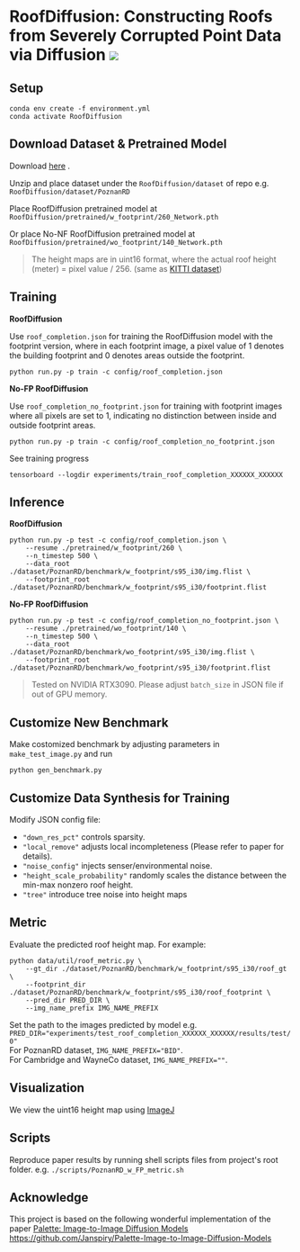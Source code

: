 <!-- # RoofDiffusion
Welcome to the official implementation of paper "RoofDiffusion: Constructing Roofs from Severely Corrupted Point Data via Diffusion" -->

<h1 align="left">RoofDiffusion: Constructing Roofs from Severely Corrupted Point Data via Diffusion
 <a href="https://arxiv.org/abs/2404.09290"><img  src="https://img.shields.io/badge/arXiv-Paper-<COLOR>.svg" ></a> </h1> 

## Setup
```console
conda env create -f environment.yml
conda activate RoofDiffusion
```

## Download Dataset \& Pretrained Model
Download [here](https://drive.google.com/drive/folders/1o_I4Z-9xRT7PqBgXQQgVUlcDOwOTT9Qj?usp=drive_link) .

Unzip and place dataset under the `RoofDiffusion/dataset` of repo e.g. `RoofDiffusion/dataset/PoznanRD`

Place RoofDiffusion pretrained model at `RoofDiffusion/pretrained/w_footprint/260_Network.pth`

Or place No-NF RoofDiffusion pretrained model at `RoofDiffusion/pretrained/wo_footprint/140_Network.pth`

> The height maps are in uint16 format, where the actual roof height (meter) = pixel value / 256. (same as [KITTI dataset](https://www.cvlibs.net/datasets/kitti/eval_depth_all.php))

## Training
**RoofDiffusion**

Use `roof_completion.json` for training the RoofDiffusion model with the footprint version, where in each footprint image, a pixel value of 1 denotes the building footprint and 0 denotes areas outside the footprint. 
```console
python run.py -p train -c config/roof_completion.json
```

**No-FP RoofDiffusion**

Use `roof_completion_no_footprint.json` for training with footprint images where all pixels are set to 1, indicating no distinction between inside and outside footprint areas.
```console
python run.py -p train -c config/roof_completion_no_footprint.json
```

See training progress
```console
tensorboard --logdir experiments/train_roof_completion_XXXXXX_XXXXXX
```

## Inference
**RoofDiffusion**
```console
python run.py -p test -c config/roof_completion.json \
    --resume ./pretrained/w_footprint/260 \
    --n_timestep 500 \
    --data_root ./dataset/PoznanRD/benchmark/w_footprint/s95_i30/img.flist \
    --footprint_root ./dataset/PoznanRD/benchmark/w_footprint/s95_i30/footprint.flist
```

**No-FP RoofDiffusion**
```console
python run.py -p test -c config/roof_completion_no_footprint.json \
    --resume ./pretrained/wo_footprint/140 \
    --n_timestep 500 \
    --data_root ./dataset/PoznanRD/benchmark/wo_footprint/s95_i30/img.flist \
    --footprint_root ./dataset/PoznanRD/benchmark/wo_footprint/s95_i30/footprint.flist
```

> Tested on NVIDIA RTX3090. Please adjust `batch_size` in JSON file if out of GPU memory.

## Customize New Benchmark
Make costomized benchmark by adjusting parameters in `make_test_image.py` and run
```console
python gen_benchmark.py
```

## Customize Data Synthesis for Training
Modify JSON config file:
- `"down_res_pct"` controls sparsity.
- `"local_remove"` adjusts local incompleteness (Please refer to paper for details).
- `"noise_config"` injects senser/environmental noise.
- `"height_scale_probability"` randomly scales the distance between the min-max nonzero roof height.
- `"tree"` introduce tree noise into height maps


## Metric
Evaluate the predicted roof height map.
For example:
```console
python data/util/roof_metric.py \
    --gt_dir ./dataset/PoznanRD/benchmark/w_footprint/s95_i30/roof_gt \
    --footprint_dir ./dataset/PoznanRD/benchmark/w_footprint/s95_i30/roof_footprint \
    --pred_dir PRED_DIR \
    --img_name_prefix IMG_NAME_PREFIX
```
Set the path to the images predicted by model e.g. `PRED_DIR="experiments/test_roof_completion_XXXXXX_XXXXXX/results/test/0"` \
For PoznanRD dataset, `IMG_NAME_PREFIX="BID"`. \
For Cambridge and WayneCo dataset, `IMG_NAME_PREFIX=""`.

## Visualization
We view the uint16 height map using [ImageJ](https://imagej.net/ij/download.html)

## Scripts
Reproduce paper results by running shell scripts files from project's root folder. e.g. `./scripts/PoznanRD_w_FP_metric.sh`

## Acknowledge
This project is based on the following wonderful implementation of the paper [Palette: Image-to-Image Diffusion Models](https://arxiv.org/abs/2111.05826) \
https://github.com/Janspiry/Palette-Image-to-Image-Diffusion-Models
